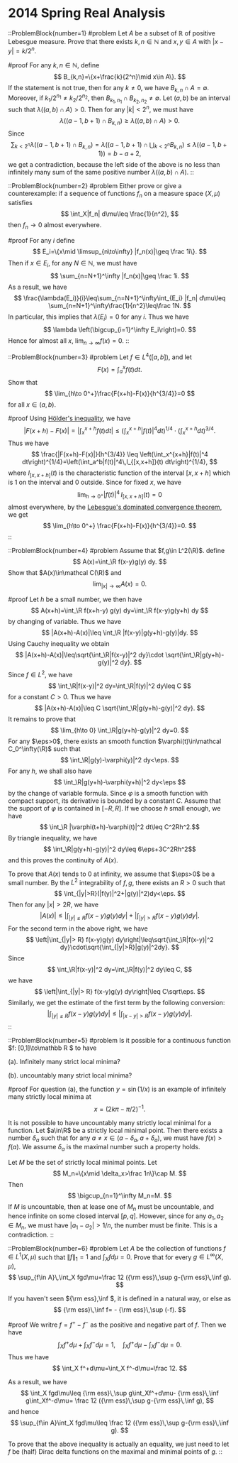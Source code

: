 # 2014 Spring Real Analysis

::ProblemBlock{number=1}
#problem
Let $A$ be a subset of $\mathbb R$ of positive Lebesgue measure. Prove that there exists $k,n\in\mathbb N$
            and $x,y\in A$ with $|x-y|=k/2^n$.

#proof
 For any $k,n\in\mathbb N$, define
$$
        B_{k,n}=\{x+\frac{k}{2^n}\mid x\in A\}.
$$
If the statement is not true, then for any $k\neq 0$, we have $B_{k,n}\cap A=\emptyset$. Moreover, if
            $k_1/2^{n_1}\neq k_2/2^{n_2}$,
            then $B_{k_1, n_1}\cap B_{k_2,n_2}\neq\emptyset$. Let $(a,b)$ be an
            interval such that $\lambda((a,b)\cap A)>0$. Then for any $|k|< 2^n$, we must have
$$
                \lambda((a-1,b+1)\cap B_{k,n})\geq \lambda((a,b)\cap A)>0.
$$
Since
$$
                \sum_{k<2^n} \lambda((a-1,b+1)\cap B_{k,n})=
                \lambda((a-1,b+1)\cap \bigcup_{k<2^n}B_{k,n})
                \leq \lambda ((a-1,b+1))=b-a+2,
$$ 
we get a 
                contradiction, because 
                     the left side of the above is no less than infinitely many sum of the same positive number
                    $\lambda((a,b)\cap A)$.
::

::ProblemBlock{number=2}
#problem
Either prove or give a counterexample: if a sequence of functions $f_n$ on a measure
                                space
                                $(X,\mu)$ satisfies
$$
                            \int_X|f_n| d\mu\leq \frac{1}{n^2},
$$
then $f_n\to 0$ almost everywhere.

#proof
For any $i$ define
$$
E_i=\{x\mid \limsup_{n\to\infty} |f_n(x)|\geq \frac 1i\}.
$$
Then if $x\in E_i$, for any $N\in\mathbb N$, we must have
$$
                        \sum_{n=N+1}^\infty |f_n(x)|\geq \frac 1i.
$$
As a result, we have
$$
                        \frac{\lambda(E_i)}{i}\leq\sum_{n=N+1}^\infty\int_{E_i} |f_n| d\mu\leq
                        \sum_{n=N+1}^\infty\frac{1}{n^2}\leq\frac 1N.
$$
In particular, this implies that $\lambda(E_i)=0$ for any $i$. Thus we have
$$
                        \lambda \left(\bigcup_{i=1}^\infty E_i\right)=0.
$$
Hence for almost all $x$, $\lim_{n\to\infty} f(x)=0$.
::

::ProblemBlock{number=3}
#problem
Let $f\in L^4([a,b])$, and let
$$
                            F(x)=\int_a^x f(t) dt.
$$
Show that
$$
                            \lim_{h\to 0^+}\frac{F(x+h)-F(x)}{h^{3/4}}=0
$$
for all $x\in (a,b)$.

#proof
Using [Hölder's inequality](https://en.wikipedia.org/wiki/Hölder%27s_inequality), we have  
$$
                        |F(x+h)-F(x)|=\left|\int_x^{x+h} f(t) dt\right|\leq \left(\int_x^{x+h}|f(t)|^4
                        dt\right)^{1/4}\cdot \left(\int_x^{x+h} dt\right)^{3/4}.
$$
Thus we have
$$
                        \frac{|F(x+h)-F(x)|}{h^{3/4}}
                        \leq \left(\int_x^{x+h}|f(t)|^4
                        dt\right)^{1/4}=\left(\int_a^b|f(t)|^4\,I_{[x,x+h]}(t)
                        dt\right)^{1/4},
$$
where $I_{[x,x+h]}(t)$ is the characteristic function of the interval $[x,x+h]$ which is $1$ on
                        the interval and $0$ outside.
Since for fixed $x$, we have
$$
                        \lim_{h\to 0^+} |f(t)|^4\,I_{[x,x+h]}(t)=0
$$
almost everywhere, by the [Lebesgue's dominated convergence theorem](en.wikipedia.org/wiki/Dominated_convergence_theorem), we get
$$
                        \lim_{h\to 0^+} \frac{F(x+h)-F(x)}{h^{3/4}}=0.
$$
::

::ProblemBlock{number=4}
#problem
Assume that $f,g\in L^2(\R)$. define
$$
A(x)=\int_\R f(x-y)g(y) dy.
$$
Show that $A(x)\in\mathcal C(\R)$ and
$$
                            \lim_{|x|\to\infty} A(x)=0.
$$

#proof
Let $h$ be a small number, we then have
$$
                        A(x+h)=\int_\R f(x+h-y) g(y) dy=\int_\R f(x-y)g(y+h) dy
$$
by changing of variable. Thus we have
$$
                        |A(x+h)-A(x)|\leq \int_\R |f(x-y)|g(y+h)-g(y)|dy.
$$
Using Cauchy inequality we obtain
$$
                        |A(x+h)-A(x)|\leq\sqrt{\int_\R|f(x-y)|^2 dy}\cdot
                        \sqrt{\int_\R|g(y+h)-g(y)|^2 dy}.
$$
Since $f\in L^2$, we have
$$
                        \int_\R|f(x-y)|^2 dy=\int_\R|f(y)|^2 dy\leq C
$$
for a constant $C>0$. Thus we have
$$
                        |A(x+h)-A(x)|\leq C \sqrt{\int_\R|g(y+h)-g(y)|^2 dy}.
$$
It remains to prove that
$$
                        \lim_{h\to 0} \int_\R|g(y+h)-g(y)|^2 dy=0.
$$
For any $\eps>0$, there exists an smooth function $\varphi(t)\in\mathcal C_0^\infty(\R)$ 
                        such that
$$
                        \int_\R|g(y)-\varphi(y)|^2 dy<\eps. 
$$ 
For any $h$, we shall also have
$$
                            \int_\R|g(y+h)-\varphi(y+h)|^2 dy<\eps
$$ 
by the  change of variable formula. Since $\varphi$ is a
                            smooth function with compact support, its derivative is bounded by a constant $C$. 
                            Assume
                            that the support of $\varphi$ is contained in $[-R,R]$.
                             If we choose $h$ small enough, we
                            have $$ \int_\R |\varphi(t+h)-\varphi(t)|^2 dt\leq C^2Rh^2.$$ 
                            By triangle inequality, we have
                            $$ \int_\R|g(y+h)-g(y)|^2 dy\leq 6\eps+3C^2Rh^2$$ 
                        and this proves the continuity of $A(x)$.
                    
To prove that $A(x)$ tends to $0$ at infinity, we assume that $\eps>0$ be a small number. 
                    By the $L^2$ integrability of $f,g$, there exists an $R>0$ such that 
$$
                    \int_{|y|>R}(|f(y)|^2+|g(y)|^2)dy<\eps.
$$
Then for any $|x|>2R$, we have
$$
                 |A(x)|\leq \left|\int_{|y|\leq R} f(x-y)g(y) dy\right|+
                 \left|\int_{|y|> R} f(x-y)g(y) dy\right|.
$$
For the second term in the above right, we have
$$
                    \left|\int_{|y|> R} f(x-y)g(y) dy\right|\leq\sqrt{\int_\R|f(x-y)|^2 dy}\cdot\sqrt{\int_{|y|>R}|g(y)|^2dy}.
$$
Since
$$
                    \int_\R|f(x-y)|^2 dy=\int_\R|f(y)|^2 dy\leq C,
$$
we have
$$
                    \left|\int_{|y|> R} f(x-y)g(y) dy\right|\leq C\sqrt\eps.
$$
Similarly, we get the estimate of the first term by the following conversion:
$$
                    \left|\int_{|y|\leq R} f(x-y)g(y) dy\right|\leq \left|\int_{|x-y|>R} f(x-y)g(y) dy\right|.
$$
::

::ProblemBlock{number=5}
#problem
 Is it possible for a continuous function $f: [0,1]\to\mathbb R $ to have

(a). Infinitely many strict local minima?

                                  

(b). uncountably many strict local minima?

#proof
For question (a), the function $y=\sin (1/x)$ is an example of
                                    infinitely many strictly local minima at $$x=(2k\pi-\pi/2)^{-1}.$$

It is not possible to have uncountably many strictly local minimal for a
                                    function. Let $a\in\R$ be a strictly local minimal point. Then there exists a
                                    number
                                    $\delta_a$ such that for any $a\neq x\in (a-\delta_a, a+\delta_a)$, we must have
                                    $f(x)>f(a)$. We assume $\delta_a$ is the maximal number such a property holds.
                                
Let $M$ be the set of strictly local minimal points. Let
$$
                                    M_n=\{x\mid \delta_x>\frac 1n\}\cap M.
$$
Then
$$
                                    \bigcup_{n=1}^\infty M_n=M.
$$
If $M$ is uncountable, then at lease one of $M_n$ must be uncountable, and hence
                                    infinite on some closed interval $[p,q]$. However, since for any
$a_1,a_2\in M_n$, we must have $|a_1-a_2|>1/n$, the number must be finite. This is a contradiction.
::

::ProblemBlock{number=6}
#problem
Let $A$ be the collection of functions $f\in L^1(X,\mu)$ such that $\|f\|_1=1$
                                    and
                                    $\int_X
                                    fd\mu=0$.
                                    Prove that for every $g\in L^\infty(X,\mu)$,
$$
                                    \sup_{f\in A}\,\int_X fgd\mu=\frac 12 ({\rm ess}\,\sup g-{\rm ess}\,\inf g).
$$


If you haven't seen ${\rm ess}\,\inf $, it is defined in a natural way, or else
                                    as
$$
                                    {\rm ess}\,\inf f= - {\rm ess}\,\sup (-f).
$$

#proof
We writre 
$f=f^+-f^-$ as the positive and negative part of $f$. Then we have
$$
\int_X f^+d\mu+ \int_X f^-d\mu=1,\quad \int_X f^+d\mu- \int_X f^-d\mu=0.
$$
Thus  we have
$$
\int_X f^+d\mu=\int_X f^-d\mu=\frac 12.
$$

As a result, we have
$$
\int_X fgd\mu\leq {\rm ess}\,\sup g\int_Xf^+d\mu-   {\rm ess}\,\inf g\int_Xf^-d\mu=
\frac 12 ({\rm ess}\,\sup g-{\rm ess}\,\inf g),
$$
and hence 
$$
\sup_{f\in A}\int_X fgd\mu\leq \frac 12 ({\rm ess}\,\sup g-{\rm ess}\,\inf g).
$$

To prove that the above  inequality is actually an equality, we just need to let $f$ be (half) Dirac delta functions 
on the maximal  and minimal points of $g$. 
::
